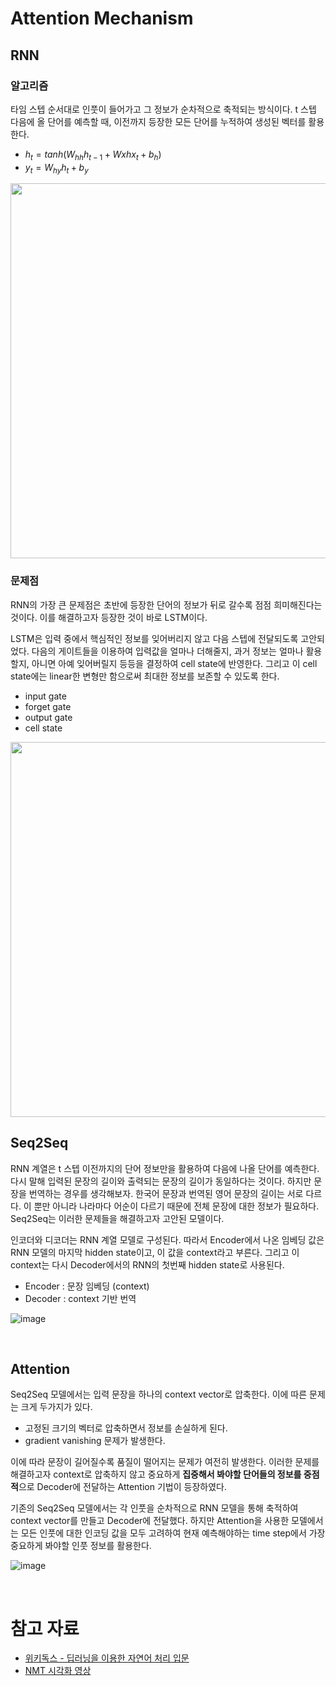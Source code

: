 # Attention Mechanism
## RNN

### 알고리즘 
타임 스텝 순서대로 인풋이 들어가고 그 정보가 순차적으로 축적되는 방식이다. 
t 스텝 다음에 올 단어를 예측할 때, 이전까지 등장한 모든 단어를 누적하여 생성된 벡터를 활용한다.

- $h_t = tanh(W_{hh}h_{t-1} + W{xh}x_t + b_h$)
- $y_t = W_{hy}h_t + b_y$

<img src="https://github.com/yunhyechoi/paper-review/assets/166207923/fb008610-ecde-4ade-b6c4-50502f3b8fc6" width="600" />

</br>

### 문제점
RNN의 가장 큰 문제점은 초반에 등장한 단어의 정보가 뒤로 갈수록 점점 희미해진다는 것이다. 
이를 해결하고자 등장한 것이 바로 LSTM이다. 

LSTM은 입력 중에서 핵심적인 정보를 잊어버리지 않고 다음 스텝에 전달되도록 고안되었다. 
다음의 게이트들을 이용하여 입력값을 얼마나 더해줄지, 과거 정보는 얼마나 활용할지, 아니면 아예 잊어버릴지 등등을 결정하여 cell state에 반영한다. 
그리고 이 cell state에는 linear한 변형만 함으로써 최대한 정보를 보존할 수 있도록 한다.
- input gate
- forget gate
- output gate
- cell state

<img src="https://github.com/yunhyechoi/paper-review/assets/166207923/449e8679-8174-4d48-8242-c98f5efa9394" width = "600"/>

</br>

## Seq2Seq
RNN 계열은 t 스텝 이전까지의 단어 정보만을 활용하여 다음에 나올 단어를 예측한다. 
다시 말해 입력된 문장의 길이와 출력되는 문장의 길이가 동일하다는 것이다. 
하지만 문장을 번역하는 경우를 생각해보자. 한국어 문장과 번역된 영어 문장의 길이는 서로 다르다. 이 뿐만 아니라 나라마다 어순이 다르기 때문에 전체 문장에 대한 정보가 필요하다. 
Seq2Seq는 이러한 문제들을 해결하고자 고안된 모델이다.

인코더와 디코더는 RNN 계열 모델로 구성된다. 따라서 Encoder에서 나온 임베딩 값은 RNN 모델의 마지막 hidden state이고, 이 값을 context라고 부른다. 
그리고 이 context는 다시 Decoder에서의 RNN의 첫번째 hidden state로 사용된다. 
- Encoder : 문장 임베딩 (context)
- Decoder : context 기반 번역

![image](https://github.com/yunhyechoi/paper-review/assets/166207923/02f6f925-90d0-41d4-89da-9054f8dc2bdc)

</br>

## Attention
Seq2Seq 모델에서는 입력 문장을 하나의 context vector로 압축한다. 이에 따른 문제는 크게 두가지가 있다.
- 고정된 크기의 벡터로 압축하면서 정보를 손실하게 된다.
- gradient vanishing 문제가 발생한다.

이에 따라 문장이 길어질수록 품질이 떨어지는 문제가 여전히 발생한다. 이러한 문제를 해결하고자 context로 압축하지 않고 중요하게 **집중해서 봐야할 단어들의 정보를 중점적**으로 Decoder에 전달하는 Attention 기법이 등장하였다.

기존의 Seq2Seq 모델에서는 각 인풋을 순차적으로 RNN 모델을 통해 축적하여 context vector를 만들고 Decoder에 전달했다.
하지만 Attention을 사용한 모델에서는 모든 인풋에 대한 인코딩 값을 모두 고려하여 현재 예측해야하는 time step에서 가장 중요하게 봐야할 인풋 정보를 활용한다. 

![image](https://github.com/yunhyechoi/paper-review/assets/166207923/b47baec3-3f80-45d6-b3fa-84ca815598dc)

</br>

# 참고 자료
- [위키독스 - 딥러닝을 이용한 자연어 처리 입문](https://wikidocs.net/22893)
- [NMT 시각화 영상](https://jalammar.github.io/visualizing-neural-machine-translation-mechanics-of-seq2seq-models-with-attention/)
